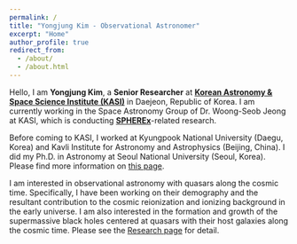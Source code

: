 ```yaml
---
permalink: /
title: "Yongjung Kim - Observational Astronomer"
excerpt: "Home"
author_profile: true
redirect_from: 
  - /about/
  - /about.html
---
```


Hello, I am **Yongjung Kim**, a **Senior Researcher** at [**Korean Astronomy & Space Science Institute (KASI)**](https://kasi.re.kr/) in Daejeon, Republic of Korea.
I am currently working in the Space Astronomy Group of Dr. Woong-Seob Jeong at KASI, which is conducting [**SPHEREx**](https://spherex.caltech.edu/)-related research.

Before coming to KASI, I worked at Kyungpook National University (Daegu, Korea) and Kavli Institute for Astronomy and Astrophysics (Beijing, China).
I did my Ph.D. in Astronomy at Seoul National University (Seoul, Korea).
Please find more information on [this page](https://yongjungkim.github.io/cv/).

I am interested in observational astronomy with quasars along the cosmic time. Specifically, I have been working on their demography and the resultant contribution to the cosmic reionization and ionizing background in the early universe. I am also interested in the formation and growth of the supermassive black holes centered at quasars with their host galaxies along the cosmic time. Please see the [Research page](https://yongjungkim.github.io/research) for detail.



